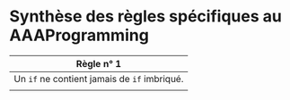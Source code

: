 # Synthèse des règles spécifiques au AAAProgramming





|Règle n° 1 |
| -- |
|Un ```if``` ne contient jamais de ```if``` imbriqué. |
| |


